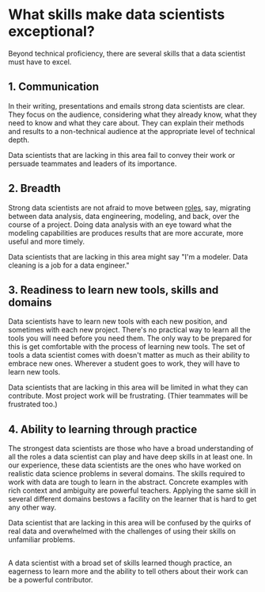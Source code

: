 # What skills make data scientists exceptional?

Beyond technical proficiency, there are several skills that a data scientist must have to excel.


## 1. Communication

In their writing, presentations and emails strong data scientists are clear.
They focus on the audience, considering what they already know, what they need to know and what they care about.
They can explain their methods and results to a non-technical audience at the appropriate level of technical depth.

Data scientists that are lacking in this area fail to convey their work or persuade teammates and leaders of its importance.


## 2. Breadth

Strong data scientists are not afraid to move between [roles](what_DS_do.md), say, migrating between data analysis, data engineering, modeling, and back, over the course of a project. Doing data analysis with an eye toward what the modeling capabilities are produces results that are more accurate, more useful and more timely.

Data scientists that are lacking in this area might say "I'm a modeler. Data cleaning is a job for a data engineer."


## 3. Readiness to learn new tools, skills and domains

Data scientists have to learn new tools with each new position, and sometimes with each new project. There's no practical way to learn all the tools you will need before you need them.
The only way to be prepared for this is get comfortable with the process of learning new tools. 
The set of tools a data scientist comes with doesn't matter as much as their ability to embrace new ones. Wherever a student goes to work, they will have to learn new tools.

Data scientists that are lacking in this area will be limited in what they can contribute. Most project work will be frustrating. (Thier teammates will be frustrated too.) 


## 4. Ability to learning through practice

The strongest data scientists are those who have a broad understanding of all the roles a data scientist can play and have deep skills in at least one.
In our experience, these data scientists are the ones who have worked on realistic data science problems in several domains.
The skills required to work with data are tough to learn in the abstract. Concrete examples with rich context and ambiguity are powerful teachers. Applying the same skill in several different domains bestows a facility on the learner that is hard to get any other way. 

Data scientist that are lacking in this area will be confused by the quirks of real data and overwhelmed with the challenges of using their skills on unfamiliar problems. 

##

A data scientist with a broad set of skills learned though practice, an eagerness to learn more and the ability to tell others about their work can be a powerful contributor.
